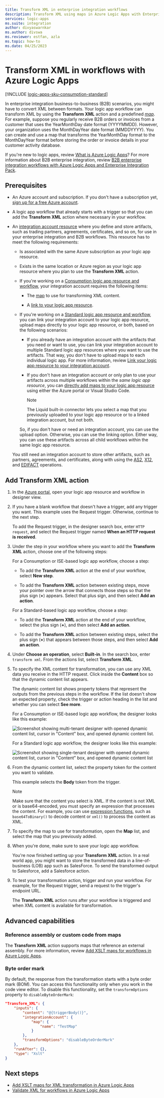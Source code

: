 ```yaml
---
title: Transform XML in enterprise integration workflows
description: Transform XML using maps in Azure Logic Apps with Enterprise Integration Pack.
services: logic-apps
ms.suite: integration
author: divyaswarnkar
ms.author: divswa
ms.reviewer: estfan, azla
ms.topic: how-to
ms.date: 04/25/2023
---
```


# Transform XML in workflows with Azure Logic Apps

[!INCLUDE [logic-apps-sku-consumption-standard](../../includes/logic-apps-sku-consumption-standard.md)]

In enterprise integration business-to-business (B2B) scenarios, you might have to convert XML between formats. Your logic app workflow can transform XML by using the **Transform XML** action and a predefined [*map*](logic-apps-enterprise-integration-maps.md). For example, suppose you regularly receive B2B orders or invoices from a customer that uses the YearMonthDay date format (YYYYMMDD). However, your organization uses the MonthDayYear date format (MMDDYYYY). You can create and use a map that transforms the YearMonthDay format to the MonthDayYear format before storing the order or invoice details in your customer activity database.

If you're new to logic apps, review [What is Azure Logic Apps](logic-apps-overview.md)? For more information about B2B enterprise integration, review [B2B enterprise integration workflows with Azure Logic Apps and Enterprise Integration Pack](logic-apps-enterprise-integration-overview.md).

## Prerequisites

* An Azure account and subscription. If you don't have a subscription yet, [sign up for a free Azure account](https://azure.microsoft.com/free/?WT.mc_id=A261C142F).

* A logic app workflow that already starts with a trigger so that you can add the **Transform XML** action where necessary in your workflow.

* An [integration account resource](logic-apps-enterprise-integration-create-integration-account.md) where you define and store artifacts, such as trading partners, agreements, certificates, and so on, for use in your enterprise integration and B2B workflows. This resource has to meet the following requirements:

  * Is associated with the same Azure subscription as your logic app resource.

  * Exists in the same location or Azure region as your logic app resource where you plan to use the **Transform XML** action.

  * If you're working on a [Consumption logic app resource and workflow](logic-apps-overview.md#resource-environment-differences), your integration account requires the following items:

    * The [map](logic-apps-enterprise-integration-maps.md) to use for transforming XML content.

    * A [link to your logic app resource](logic-apps-enterprise-integration-create-integration-account.md#link-account).

  * If you're working on a [Standard logic app resource and workflow](logic-apps-overview.md#resource-environment-differences), you can link your integration account to your logic app resource, upload maps directly to your logic app resource, or both, based on the following scenarios: 

    * If you already have an integration account with the artifacts that you need or want to use, you can link your integration account to multiple Standard logic app resources where you want to use the artifacts. That way, you don't have to upload maps to each individual logic app. For more information, review [Link your logic app resource to your integration account](logic-apps-enterprise-integration-create-integration-account.md?tabs=standard#link-account).

    * If you don't have an integration account or only plan to use your artifacts across multiple workflows within the *same logic app resource*, you can [directly add maps to your logic app resource](logic-apps-enterprise-integration-maps.md) using either the Azure portal or Visual Studio Code.

      > [!NOTE]
      > 
      > The Liquid built-in connector lets you select a map that you previously uploaded to your logic app resource or to a linked integration account, but not both. 

    So, if you don't have or need an integration account, you can use the upload option. Otherwise, you can use the linking option. Either way, you can use these artifacts across all child workflows within the same logic app resource.

  You still need an integration account to store other artifacts, such as partners, agreements, and certificates, along with using the [AS2](logic-apps-enterprise-integration-as2.md), [X12](logic-apps-enterprise-integration-x12.md), and [EDIFACT](logic-apps-enterprise-integration-edifact.md) operations.

## Add Transform XML action

1. In the [Azure portal](https://portal.azure.com), open your logic app resource and workflow in designer view.

1. If you have a blank workflow that doesn't have a trigger, add any trigger you want. This example uses the Request trigger. Otherwise, continue to the next step.

   To add the Request trigger, in the designer search box, enter `HTTP request`, and select the Request trigger named **When an HTTP request is received**.

1. Under the step in your workflow where you want to add the **Transform XML** action, choose one of the following steps:

   For a Consumption or ISE-based logic app workflow, choose a step:

   * To add the **Transform XML** action at the end of your workflow, select **New step**.

   * To add the **Transform XML** action between existing steps, move your pointer over the arrow that connects those steps so that the plus sign (**+**) appears. Select that plus sign, and then select **Add an action**.

   For a Standard-based logic app workflow, choose a step:

   * To add the **Transform XML** action at the end of your workflow, select the plus sign (**+**), and then select **Add an action**.

   * To add the **Transform XML** action between existing steps, select the plus sign (**+**) that appears between those steps, and then select **Add an action**.

1. Under **Choose an operation**, select **Built-in**. In the search box, enter `transform xml`. From the actions list, select **Transform XML**.

1. To specify the XML content for transformation, you can use any XML data you receive in the HTTP request. Click inside the **Content** box so that the dynamic content list appears.

   The dynamic content list shows property tokens that represent the outputs from the previous steps in the workflow. If the list doesn't show an expected property, check the trigger or action heading in the list and whether you can select **See more**.

   For a Consumption or ISE-based logic app workflow, the designer looks like this example:

   ![Screenshot showing multi-tenant designer with opened dynamic content list, cursor in "Content" box, and opened dynamic content list.](./media/logic-apps-enterprise-integration-transform/open-dynamic-content-list-multi-tenant.png)

   For a Standard logic app workflow, the designer looks like this example:

   ![Screenshot showing single-tenant designer with opened dynamic content list, cursor in "Content" box, and opened dynamic content list](./media/logic-apps-enterprise-integration-transform/open-dynamic-content-list-single-tenant.png)

1. From the dynamic content list, select the property token for the content you want to validate.

   This example selects the **Body** token from the trigger.

   > [!NOTE]
   > Make sure that the content you select is XML. If the content is not XML or is base64-encoded, you must specify an expression 
   > that processes the content. For example, you can use [expression functions](workflow-definition-language-functions-reference.md), 
   > such as `base64ToBinary()` to decode content or `xml()` to process the content as XML.

1. To specify the map to use for transformation, open the **Map** list, and select the map that you previously added.

1. When you're done, make sure to save your logic app workflow.

   You're now finished setting up your **Transform XML** action. In a real world app, you might want to store the transformed data in a line-of-business (LOB) app such as SalesForce. To send the transformed output to Salesforce, add a Salesforce action.

1. To test your transformation action, trigger and run your workflow. For example, for the Request trigger, send a request to the trigger's endpoint URL.

   The **Transform XML** action runs after your workflow is triggered and when XML content is available for transformation.

## Advanced capabilities

### Reference assembly or custom code from maps

The **Transform XML** action supports maps that reference an external assembly. For more information, review [Add XSLT maps for workflows in Azure Logic Apps](logic-apps-enterprise-integration-maps.md#add-assembly).

### Byte order mark

By default, the response from the transformation starts with a byte order mark (BOM). You can access this functionality only when you work in the code view editor. To disable this functionality, set the `transformOptions` property to `disableByteOrderMark`:

```json
"Transform_XML": {
    "inputs": {
        "content": "@{triggerBody()}",
        "integrationAccount": {
            "map": {
                "name": "TestMap"
            }
        },
        "transformOptions": "disableByteOrderMark"
    },
    "runAfter": {},
    "type": "Xslt"
}
```

## Next steps

* [Add XSLT maps for XML transformation in Azure Logic Apps](logic-apps-enterprise-integration-maps.md)
* [Validate XML for workflows in Azure Logic Apps](logic-apps-enterprise-integration-xml-validation.md)
